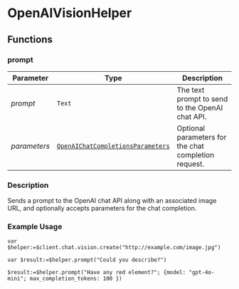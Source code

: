 # OpenAIVisionHelper

## Functions

### prompt

| Parameter    | Type                                         | Description                                                                 |
|--------------|----------------------------------------------|-----------------------------------------------------------------------------|
| *prompt*     | `Text`                                       | The text prompt to send to the OpenAI chat API.                            |
| *parameters* | [`OpenAIChatCompletionsParameters`](OpenAIChatCompletionsParameters.md) | Optional parameters for the chat completion request.                       |

### Description

Sends a prompt to the OpenAI chat API along with an associated image URL, and optionally accepts parameters for the chat completion.

### Example Usage

```4d
var $helper:=$client.chat.vision.create("http://example.com/image.jpg")

var $result:=$helper.prompt("Could you describe?")

$result:=$helper.prompt("Have any red element?"; {model: "gpt-4o-mini"; max_completion_tokens: 100 })
```